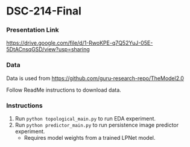 # DSC-214-Final

### Presentation Link
https://drive.google.com/file/d/1-RwoKPE-q7Q52YuJ-05E-5DtACnsqGSD/view?usp=sharing

### Data
Data is used from https://github.com/guru-research-repo/TheModel2.0

Follow ReadMe instructions to download data.

### Instructions
1. Run `python topological_main.py` to run EDA experiment.
2. Run `python predictor_main.py` to run persistence image predictor experiment.
   - Requires model weights from a trained LPNet model.

